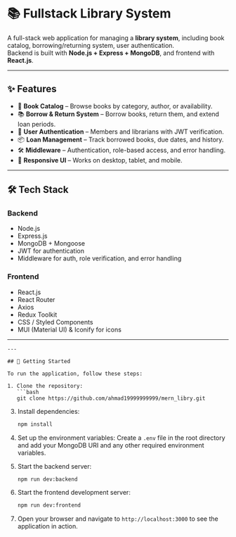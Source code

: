# 📚 Fullstack Library System

A full-stack web application for managing a **library system**, including book catalog, borrowing/returning system, user authentication.  
Backend is built with **Node.js + Express + MongoDB**, and frontend with **React.js**.

---

## ✨ Features
- 📖 **Book Catalog** – Browse books by category, author, or availability.  
- 📚 **Borrow & Return System** – Borrow books, return them, and extend loan periods.  
- 🔐 **User Authentication** – Members and librarians with JWT verification.  
- 📦 **Loan Management** – Track borrowed books, due dates, and history.  
- 🛠 **Middleware** – Authentication, role-based access, and error handling.  
- 📱 **Responsive UI** – Works on desktop, tablet, and mobile.  

---

## 🛠 Tech Stack

### Backend
- Node.js
- Express.js
- MongoDB + Mongoose
- JWT for authentication
- Middleware for auth, role verification, and error handling

### Frontend
- React.js
- React Router
- Axios
- Redux Toolkit
-  CSS / Styled Components
- MUI (Material UI) & Iconify for icons

---



```
---

## 🚀 Getting Started

To run the application, follow these steps:

1. Clone the repository:
   ```bash
   git clone https://github.com/ahmad19999999999/mern_libry.git
   ```

3. Install dependencies:
   ```bash
   npm install
   ```

4. Set up the environment variables:
   Create a `.env` file in the root directory and add your MongoDB URI and any other required environment variables.

5. Start the backend server:

   ```bash
   npm run dev:backend
   ```

6. Start the frontend development server:
   ```bash
   npm run dev:frontend
   ```

7. Open your browser and navigate to `http://localhost:3000` to see the application in action.


